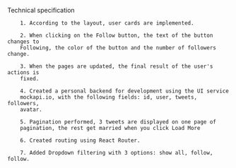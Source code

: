 
Technical specification

  
        1. According to the layout, user cards are implemented.
       
        2. When clicking on the Follow button, the text of the button changes to
        Following, the color of the button and the number of followers change.
        
        3. When the pages are updated, the final result of the user's actions is
        fixed.
        
        4. Created a personal backend for development using the UI service
        mockapi.io, with the following fields: id, user, tweets, followers,
        avatar.
     
        5. Pagination performed, 3 tweets are displayed on one page of
        pagination, the rest get married when you click Load More
    
        6. Created routing using React Router.
       
        7. Added Dropdown filtering with 3 options: show all, follow, follow.
   

